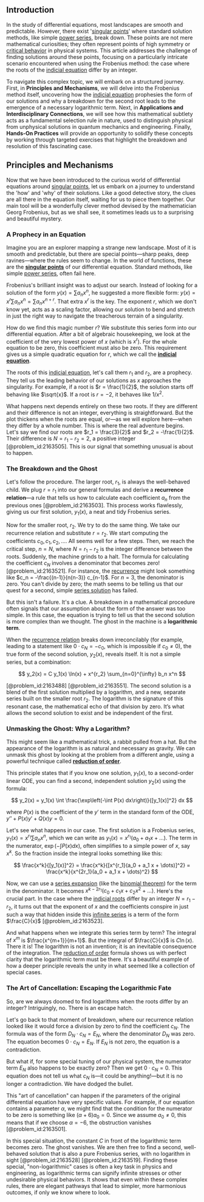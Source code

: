 ## Introduction
In the study of differential equations, most landscapes are smooth and predictable. However, there exist '[singular points](@article_id:266205)' where standard solution methods, like simple [power series](@article_id:146342), break down. These points are not mere mathematical curiosities; they often represent points of high symmetry or [critical behavior](@article_id:153934) in physical systems. This article addresses the challenge of finding solutions around these points, focusing on a particularly intricate scenario encountered when using the Frobenius method: the case where the roots of the [indicial equation](@article_id:165461) differ by an integer.

To navigate this complex topic, we will embark on a structured journey. First, in **Principles and Mechanisms**, we will delve into the Frobenius method itself, uncovering how the [indicial equation](@article_id:165461) prophesies the form of our solutions and why a breakdown for the second root leads to the emergence of a necessary logarithmic term. Next, in **Applications and Interdisciplinary Connections**, we will see how this mathematical subtlety acts as a fundamental selection rule in nature, used to distinguish physical from unphysical solutions in quantum mechanics and engineering. Finally, **Hands-On Practices** will provide an opportunity to solidify these concepts by working through targeted exercises that highlight the breakdown and resolution of this fascinating case.

## Principles and Mechanisms

Now that we have been introduced to the curious world of differential equations around [singular points](@article_id:266205), let us embark on a journey to understand the 'how' and 'why' of their solutions. Like a good detective story, the clues are all there in the equation itself, waiting for us to piece them together. Our main tool will be a wonderfully clever method devised by the mathematician Georg Frobenius, but as we shall see, it sometimes leads us to a surprising and beautiful mystery.

### A Prophecy in an Equation

Imagine you are an explorer mapping a strange new landscape. Most of it is smooth and predictable, but there are special points—sharp peaks, deep ravines—where the rules seem to change. In the world of functions, these are the **[singular points](@article_id:266205)** of our differential equation. Standard methods, like simple [power series](@article_id:146342), often fail here.

Frobenius's brilliant insight was to adjust our search. Instead of looking for a solution of the form $y(x) = \sum a_n x^n$, he suggested a more flexible form: $y(x) = x^r \sum a_n x^n = \sum a_n x^{n+r}$. That extra $x^r$ is the key. The exponent $r$, which we don't know yet, acts as a scaling factor, allowing our solution to bend and stretch in just the right way to navigate the treacherous terrain of a singularity.

How do we find this magic number $r$? We substitute this series form into our differential equation. After a bit of algebraic housekeeping, we look at the coefficient of the very lowest power of $x$ (which is $x^r$). For the whole equation to be zero, this coefficient must also be zero. This requirement gives us a simple quadratic equation for $r$, which we call the **[indicial equation](@article_id:165461)**.

The roots of this [indicial equation](@article_id:165461), let's call them $r_1$ and $r_2$, are a prophecy. They tell us the leading behavior of our solutions as $x$ approaches the singularity. For example, if a root is $r = \frac{1}{2}$, the solution starts off behaving like $\sqrt{x}$. If a root is $r = -2$, it behaves like $1/x^2$.

What happens next depends entirely on these two roots. If they are different and their difference is not an integer, everything is straightforward. But the plot thickens when the roots are equal, or—as we will explore here—when they differ by a whole number. This is where the real adventure begins. Let's say we find our roots are $r_1 = \frac{3}{2}$ and $r_2 = -\frac{1}{2}$. Their difference is $N = r_1 - r_2 = 2$, a positive integer [@problem_id:2163505]. This is our signal that something unusual is about to happen.

### The Breakdown and the Ghost

Let's follow the procedure. The larger root, $r_1$, is always the well-behaved child. We plug $r = r_1$ into our general formulas and derive a **recurrence relation**—a rule that tells us how to calculate each coefficient $a_n$ from the previous ones [@problem_id:2163503]. This process works flawlessly, giving us our first solution, $y_1(x)$, a neat and tidy Frobenius series.

Now for the smaller root, $r_2$. We try to do the same thing. We take our recurrence relation and substitute $r = r_2$. We start computing the coefficients $c_0, c_1, c_2, \dots$. All seems well for a few steps. Then, we reach the critical step, $n=N$, where $N=r_1-r_2$ is the integer difference between the roots. Suddenly, the machine grinds to a halt. The formula for calculating the coefficient $c_N$ involves a denominator that becomes zero! [@problem_id:2163521]. For instance, the [recurrence](@article_id:260818) might look something like $c_n = -\frac{(n-1)}{n(n-3)} c_{n-1}$. For $n=3$, the denominator is zero. You can't divide by zero; the math seems to be telling us that our quest for a second, simple [series solution](@article_id:199789) has failed.

But this isn't a failure. It's a clue. A breakdown in a mathematical procedure often signals that our assumption about the form of the answer was too simple. In this case, the equation is trying to tell us that the second solution is more complex than we thought. The ghost in the machine is a **logarithmic term**.

When the [recurrence relation](@article_id:140545) breaks down irreconcilably (for example, leading to a statement like $0 \cdot c_N = -c_0$, which is impossible if $c_0 \neq 0$), the true form of the second solution, $y_2(x)$, reveals itself. It is not a simple series, but a combination:

$$ y_2(x) = C y_1(x) \ln(x) + x^{r_2} \sum_{n=0}^{\infty} b_n x^n $$

[@problem_id:2163488] [@problem_id:2163551]. The second solution is a blend of the first solution multiplied by a logarithm, and a new, separate series built on the smaller root $r_2$. The logarithm is the signature of this resonant case, the mathematical echo of that division by zero. It’s what allows the second solution to exist and be independent of the first.

### Unmasking the Ghost: Why a Logarithm?

This might seem like a mathematical trick, a rabbit pulled from a hat. But the appearance of the logarithm is as natural and necessary as gravity. We can unmask this ghost by looking at the problem from a different angle, using a powerful technique called **[reduction of order](@article_id:140065)**.

This principle states that if you know one solution, $y_1(x)$, to a second-order linear ODE, you can find a second, independent solution $y_2(x)$ using the formula:

$$ y_2(x) = y_1(x) \int \frac{\exp\left(-\int P(x) dx\right)}{[y_1(x)]^2} dx $$

where $P(x)$ is the coefficient of the $y'$ term in the standard form of the ODE, $y'' + P(x) y' + Q(x) y = 0$.

Let's see what happens in our case. The first solution is a Frobenius series, $y_1(x) = x^{r_1} \sum a_n x^n$, which we can write as $y_1(x) = x^{r_1}(a_0 + a_1 x + \dots)$. The term in the numerator, $\exp(-\int P(x) dx)$, often simplifies to a simple power of $x$, say $x^k$. So the fraction inside the integral looks something like this:

$$ \frac{x^k}{[y_1(x)]^2} = \frac{x^k}{[x^{r_1}(a_0 + a_1 x + \dots)]^2} = \frac{x^k}{x^{2r_1}(a_0 + a_1 x + \dots)^2} $$

Now, we can use a [series expansion](@article_id:142384) (like the [binomial theorem](@article_id:276171)) for the term in the denominator. It becomes $x^{k-2r_1} (c_0 + c_1 x + c_2 x^2 + \dots)$. Here's the crucial part. In the case where the [indicial roots](@article_id:168384) differ by an integer $N=r_1-r_2$, it turns out that the exponent of $x$ and the coefficients conspire in just such a way that hidden inside this [infinite series](@article_id:142872) is a term of the form $\frac{C}{x}$ [@problem_id:2163523].

And what happens when we integrate this series term by term? The integral of $x^m$ is $\frac{x^{m+1}}{m+1}$. But the integral of $\frac{C}{x}$ is $C\ln(x)$. There it is! The logarithm is not an invention; it is an inevitable consequence of the integration. The [reduction of order](@article_id:140065) formula shows us with perfect clarity that the logarithmic term must be there. It's a beautiful example of how a deeper principle reveals the unity in what seemed like a collection of special cases.

### The Art of Cancellation: Escaping the Logarithmic Fate

So, are we always doomed to find logarithms when the roots differ by an integer? Intriguingly, no. There is an escape hatch.

Let's go back to that moment of breakdown, where our recurrence relation looked like it would force a division by zero to find the coefficient $c_N$. The formula was of the form $D_N \cdot c_N = E_N$, where the denominator $D_N$ was zero. The equation becomes $0 \cdot c_N = E_N$. If $E_N$ is not zero, the equation is a contradiction.

But what if, for some special tuning of our physical system, the numerator term $E_N$ also happens to be exactly zero? Then we get $0 \cdot c_N = 0$. This equation does not tell us what $c_N$ is—it could be anything!—but it is no longer a contradiction. We have dodged the bullet.

This "art of cancellation" can happen if the parameters of the original differential equation have very specific values. For example, if our equation contains a parameter $\alpha$, we might find that the condition for the numerator to be zero is something like $(\alpha + 6)a_0 = 0$. Since we assume $a_0 \neq 0$, this means that if we choose $\alpha = -6$, the obstruction vanishes [@problem_id:2163501].

In this special situation, the constant $C$ in front of the logarithmic term becomes zero. The ghost vanishes. We are then free to find a second, well-behaved solution that is also a pure Frobenius series, with no logarithm in sight [@problem_id:2163528] [@problem_id:2163519]. Finding these special, "non-logarithmic" cases is often a key task in physics and engineering, as logarithmic terms can signify infinite stresses or other undesirable physical behaviors. It shows that even within these complex rules, there are elegant pathways that lead to simpler, more harmonious outcomes, if only we know where to look.